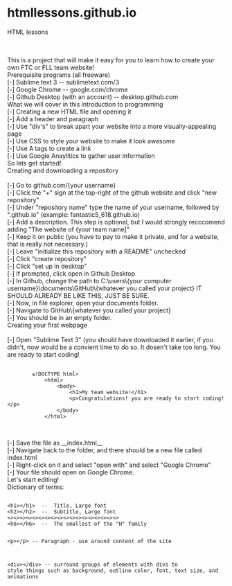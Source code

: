 # htmllessons.github.io
HTML lessons


<br>
<br>
This is a project that will make it easy for you to learn how to create your own FTC or FLL team website!
<br>
Prerequisite programs (all freeware)
<br>[-] Sublime text 3  --  sublimetext.com/3
<br>[-] Google Chrome  --  google.com/chrome
<br>[-] Github Desktop (with an account)  --  desktop.github.com
<br>
What we will cover in this introduction to programming
<br>[-] Creating a new HTML file and opening it
<br>[-] Add a header and paragraph
<br>[-] Use "div's" to break apart your website into a more visually-appealing page
<br>[-] Use CSS to style your website to make it look awesome
<br>[-] Use A tags to create a link
<br>[-] Use Google Anaylitics to gather user information
<br>
So lets get started!
<br>
Creating and downloading a repository 
<br>
<br>[-] Go to github.com/{your username}
<br>[-] Click the "+" sign at the top-right of the github website and click "new repository"
<br>[-] Under "repository name" type the name of your username, followed by ".github.io" (example: fantastic5_618.github.io)
<br>[-] Add a description. This step is optional, but I would strongly recccomend adding "The website of {your team name]"
<br>[-] Keep it on public (you have to pay to make it private, and for a website, that is really not necessary.) 
<br>[-] Leave "initialize this repository with a README" unchecked
<br>[-] Click "create repository"
<br>[-] Click "set up in desktop"
<br>[-] If prompted, click open in Github Desktop
<br>[-] In Github, change the path to C:\users\{your computer username}\documents\GitHub\{whatever you called your project} IT SHOULD ALREADY BE LIKE THIS, JUST BE SURE.
<br>[-] Now, in file explorer, open your documents folder.
<br>[-] Navigate to GitHub\{whatever you called your project}
<br>[-] You should be in an empty folder.
<br>
Creating your first webpage
<br>
<br>[-] Open "Sublime Text 3" (you should have downloaded it earlier, if you didn't, now would be a convient time to do so. It dosen't take too long. You are ready to start coding!<br>
<pre>
	<code>
		&le;!DOCTYPE html&gt;
			&lt;html&gt;
				&lt;body&gt;
					&lt;h1&gt;My team website!&lt;/h1&gt;
					&lt;p&gt;Congratulations! you are ready to start coding!&lt;/p&gt;
				&lt;/body&gt;
			&lt;/html&gt;
	</code>
</pre>
<br>[-] Save the file as __index.html__
<br>[-] Navigate back to the folder, and there should be a new file called index.html
<br>[-] Right-click on it and select "open with" and select "Google Chrome"
<br>[-] Your file should open on Google Chrome.
<br>
Let's start editing!
<br>
Dictionary of terms:<br>
<pre><code>
&lt;h1&gt;&lt;/h1&gt;  --  Title, Large font
&lt;h2&gt;&lt;/h2&gt;  --  Subtitle, Large font
&lt;&gt;&lt;&gt;&lt;&gt;&lt;&gt;&lt;&gt;&lt;&gt;&lt;&gt;&lt;&gt;&lt;&gt;&lt;&gt;&lt;&gt;&lt;&gt;&lt;&gt;&lt;&gt;&lt;&gt;&lt;&gt;&lt;&gt;&lt;&gt; 
&lt;h6&gt;&lt;/h6&gt;  --  The smallest of the "H" family

&lt;p&gt;&lt;/p&gt;  --  Paragraph - use around content of the site

&lt;div&gt;&lt;/div&gt;  --  surround groups of elements with divs to style things such as background, outline color, font, text size, and animations
</code></pre>

